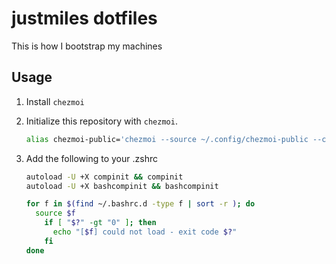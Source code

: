 # justmiles dotfiles

This is how I bootstrap my machines

## Usage

1. Install `chezmoi`
2. Initialize this repository with `chezmoi`.

    ```bash
    alias chezmoi-public='chezmoi --source ~/.config/chezmoi-public --cache ~/.cache/chezmoi-public' git@github.com:justmiles/dotfiles.git
    ```

2. Add the following to your .zshrc

    ```bash
    autoload -U +X compinit && compinit
    autoload -U +X bashcompinit && bashcompinit

    for f in $(find ~/.bashrc.d -type f | sort -r ); do
      source $f
        if [ "$?" -gt "0" ]; then
          echo "[$f] could not load - exit code $?"
        fi
    done
    ```

